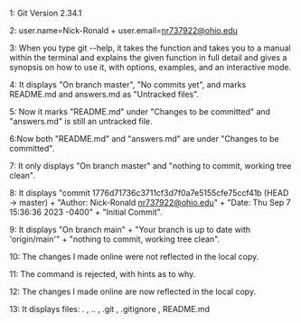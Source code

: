 1: Git Version 2.34.1

2: user.name=Nick-Ronald + user.email=nr737922@ohio.edu

3: When you type git --help, it takes the function and takes you to a manual within the terminal and explains the given function in full detail and gives a synopsis on how to use it, with options, examples, and an interactive mode.

4: It displays "On branch master", "No commits yet", and marks README.md and answers.md as "Untracked files".

5: Now it marks "README.md" under "Changes to be committed" and "answers.md" is still an untracked file.

6:Now both "README.md" and "answers.md" are under "Changes to be committed".

7: It only displays "On branch master" and "nothing to commit, working tree clean".

8: It displays "commit 1776d71736c3711cf3d7f0a7e5155cfe75ccf41b (HEAD -> master) + "Author: Nick-Ronald <nr737922@ohio.edu>" + "Date: Thu Sep 7 15:36:36 2023 -0400" + "Initial Commit".

9: It displays "On branch main" + "Your branch is up to date with 'origin/main'" + "nothing to commit, working tree clean".

10: The changes I made online were not reflected in the local copy.

11: The command is rejected, with hints as to why.

12: The changes I made online are now reflected in the local copy.

13: It displays files: . , .. , .git , .gitignore , README.md
